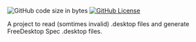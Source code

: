 
![GitHub code size in bytes](https://img.shields.io/github/languages/code-size/Krutonium/dotDesktop4dotNet) [![GitHub License](https://img.shields.io/github/license/Krutonium/dotDesktop4dotNet)](https://github.com/Krutonium/dotDesktop4dotNet/blob/master/LICENSE)

A project to read (somtimes invalid) .desktop files and generate FreeDesktop Spec .desktop files.

